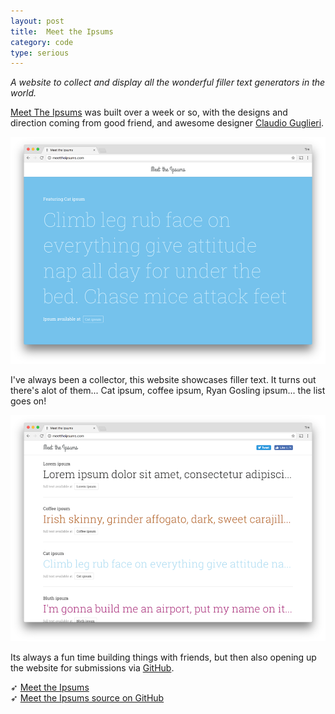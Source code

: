 ```yaml
---
layout: post
title:  Meet the Ipsums
category: code
type: serious
---
```


*A website to collect and display all the wonderful filler text generators in the world.*

[Meet The Ipsums](http://meettheipsums.com) was built over a week or so, with the designs and direction coming from good friend, and awesome designer [Claudio Guglieri](http://www.guglieri.com/).

![The header page](/images/meet-the-ipsums-1.png)

I've always been a collector, this website showcases filler text. It turns out there's alot of them... Cat ipsum, coffee ipsum, Ryan Gosling ipsum... the list goes on!

![Some of the content](/images/meet-the-ipsums-2.png)

Its always a fun time building things with friends, but then also opening up the website for submissions via [GitHub](https://github.com/tholman/meettheipsums).

➶ [Meet the Ipsums](http://meettheipsums.com)<br>
➶ [Meet the Ipsums source on GitHub](https://github.com/tholman/meettheipsums)
